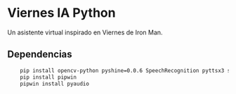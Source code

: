 # Viernes IA Python

Un asistente virtual inspirado en Viernes de Iron Man.

## Dependencias
```bash
    pip install opencv-python pyshine=0.0.6 SpeechRecognition pyttsx3 selenium
    pip install pipwin
    pipwin install pyaudio
```